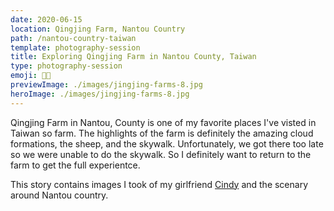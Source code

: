 ```yaml
---
date: 2020-06-15
location: Qingjing Farm, Nantou Country
path: /nantou-country-taiwan
template: photography-session
title: Exploring Qingjing Farm in Nantou County, Taiwan
type: photography-session
emoji: 🦄🐴
previewImage: ./images/jingjing-farms-8.jpg
heroImage: ./images/jingjing-farms-8.jpg
---
```


Qingjing Farm in Nantou, County is one of my favorite places I've visted in Taiwan so farm. The highlights of the
farm is definitely the amazing cloud formations, the sheep, and the skywalk. Unfortunately, we got there too late so
we were unable to do the skywalk. So I definitely want to return to the farm to get the full experientce.

This story contains images I took of my girlfriend [Cindy](https://www.instagram.com/cindyyuen__/) and the scenary around
Nantou country.